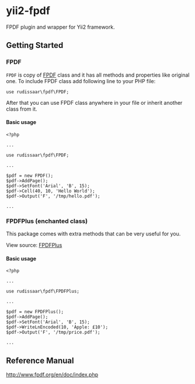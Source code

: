 # yii2-fpdf

FPDF plugin and wrapper for Yii2 framework.

## Getting Started

### FPDF

`FPDF` is copy of [FPDF](http://www.fpdf.org/) class and it has all methods and properties like original one.
To include FPDF class add following line to your PHP file:

`use rudissaar\fpdf\FPDF;`

After that you can use FPDF class anywhere in your file or inherit another class from it.

#### Basic usage
```
<?php

...

use rudissaar\fpdf\FPDF;

...

$pdf = new FPDF();
$pdf->AddPage();
$pdf->SetFont('Arial', 'B', 15);
$pdf->Cell(40, 10, 'Hello World');
$pdf->Output('F', '/tmp/hello.pdf');

...
```
### FPDFPlus (enchanted class)

This package comes with extra methods that can be very useful for you.

View source: [FPDFPlus](https://github.com/rudissaar/yii2-fpdf/blob/master/FPDFPlus.php)

#### Basic usage
```
<?php

...

use rudissaar\fpdf\FPDFPlus;

...

$pdf = new FPDFPlus();
$pdf->AddPage();
$pdf->SetFont('Arial', 'B', 15);
$pdf->WriteLnEncoded(10, 'Apple: £10');
$pdf->Output('F', '/tmp/price.pdf');

...
```


## Reference Manual

http://www.fpdf.org/en/doc/index.php
